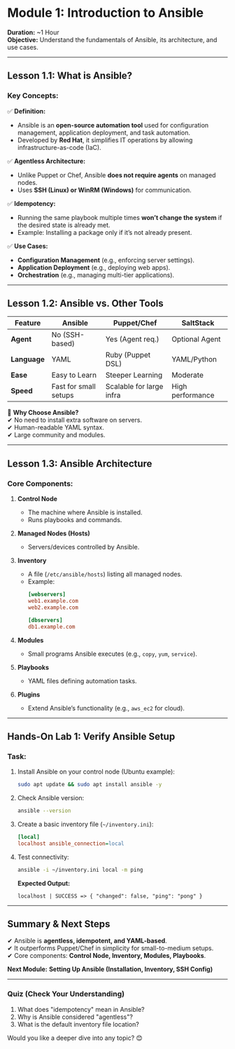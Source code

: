 # **Module 1: Introduction to Ansible**  
**Duration:** ~1 Hour  
**Objective:** Understand the fundamentals of Ansible, its architecture, and use cases.  

---

## **Lesson 1.1: What is Ansible?**  
### **Key Concepts:**  
✅ **Definition:**  
- Ansible is an **open-source automation tool** used for configuration management, application deployment, and task automation.  
- Developed by **Red Hat**, it simplifies IT operations by allowing infrastructure-as-code (IaC).  

✅ **Agentless Architecture:**  
- Unlike Puppet or Chef, Ansible **does not require agents** on managed nodes.  
- Uses **SSH (Linux) or WinRM (Windows)** for communication.  

✅ **Idempotency:**  
- Running the same playbook multiple times **won’t change the system** if the desired state is already met.  
- Example: Installing a package only if it’s not already present.  

✅ **Use Cases:**  
- **Configuration Management** (e.g., enforcing server settings).  
- **Application Deployment** (e.g., deploying web apps).  
- **Orchestration** (e.g., managing multi-tier applications).  

---

## **Lesson 1.2: Ansible vs. Other Tools**  
| Feature       | Ansible         | Puppet/Chef       | SaltStack       |
|--------------|----------------|------------------|----------------|
| **Agent**    | No (SSH-based) | Yes (Agent req.)  | Optional Agent |
| **Language** | YAML           | Ruby (Puppet DSL) | YAML/Python    |
| **Ease**     | Easy to Learn  | Steeper Learning | Moderate       |
| **Speed**    | Fast for small setups | Scalable for large infra | High performance |

🔹 **Why Choose Ansible?**  
✔ No need to install extra software on servers.  
✔ Human-readable YAML syntax.  
✔ Large community and modules.  

---

## **Lesson 1.3: Ansible Architecture**  
### **Core Components:**  
1. **Control Node**  
   - The machine where Ansible is installed.  
   - Runs playbooks and commands.  

2. **Managed Nodes (Hosts)**  
   - Servers/devices controlled by Ansible.  

3. **Inventory**  
   - A file (`/etc/ansible/hosts`) listing all managed nodes.  
   - Example:  
     ```ini
     [webservers]
     web1.example.com
     web2.example.com

     [dbservers]
     db1.example.com
     ```

4. **Modules**  
   - Small programs Ansible executes (e.g., `copy`, `yum`, `service`).  

5. **Playbooks**  
   - YAML files defining automation tasks.  

6. **Plugins**  
   - Extend Ansible’s functionality (e.g., `aws_ec2` for cloud).  

---

## **Hands-On Lab 1: Verify Ansible Setup**  
### **Task:**  
1. Install Ansible on your control node (Ubuntu example):  
   ```bash
   sudo apt update && sudo apt install ansible -y
   ```
2. Check Ansible version:  
   ```bash
   ansible --version
   ```
3. Create a basic inventory file (`~/inventory.ini`):  
   ```ini
   [local]
   localhost ansible_connection=local
   ```
4. Test connectivity:  
   ```bash
   ansible -i ~/inventory.ini local -m ping
   ```
   **Expected Output:**  
   ```
   localhost | SUCCESS => { "changed": false, "ping": "pong" }
   ```

---

## **Summary & Next Steps**  
✔ Ansible is **agentless, idempotent, and YAML-based**.  
✔ It outperforms Puppet/Chef in simplicity for small-to-medium setups.  
✔ Core components: **Control Node, Inventory, Modules, Playbooks**.  

**Next Module:** **Setting Up Ansible (Installation, Inventory, SSH Config)**  

---

### **Quiz (Check Your Understanding)**  
1. What does "idempotency" mean in Ansible?  
2. Why is Ansible considered "agentless"?  
3. What is the default inventory file location?  

Would you like a deeper dive into any topic? 😊
